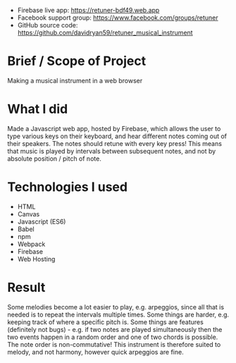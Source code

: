 - Firebase live app: https://retuner-bdf49.web.app
- Facebook support group: https://www.facebook.com/groups/retuner
- GitHub source code: https://github.com/davidryan59/retuner_musical_instrument

# Brief / Scope of Project
Making a musical instrument in a web browser

# What I did
Made a Javascript web app, hosted by Firebase, which allows the user to
type various keys on their keyboard, and hear different notes coming out
of their speakers. The notes should retune with every key press! This means
that music is played by intervals between subsequent notes, and not by
absolute position / pitch of note.

# Technologies I used
- HTML
- Canvas
- Javascript (ES6)
- Babel
- npm
- Webpack
- Firebase
- Web Hosting

# Result
Some melodies become a lot easier to play, e.g. arpeggios, since all that is
needed is to repeat the intervals multiple times.
Some things are harder, e.g. keeping track of where a specific pitch is.
Some things are features (definitely not bugs) - e.g. if two notes are played
simultaneously then the two events happen in a random order and one of two
chords is possible. The note order is non-commutative! This instrument is
therefore suited to melody, and not harmony, however quick arpeggios are fine.
